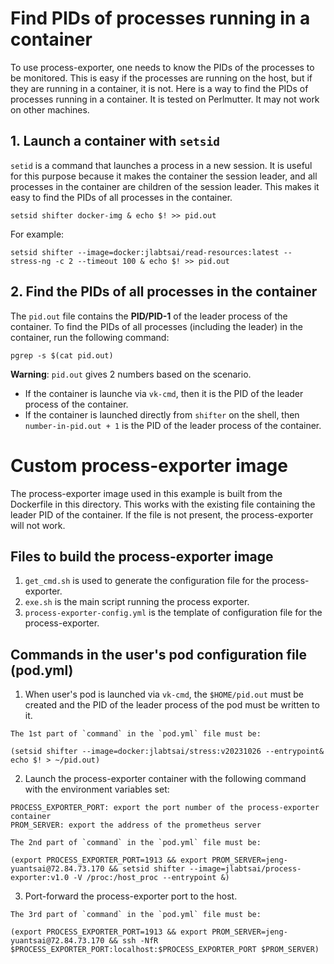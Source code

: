 # Find PIDs of processes running in a container

To use process-exporter, one needs to know the PIDs of the processes to be monitored. This is easy if the processes are running on the host, but if they are running in a container, it is not. Here is a way to find the PIDs of processes running in a container. It is tested on Perlmutter. It may not work on other machines.


## 1. Launch a container with `setsid`
`setid` is a command that launches a process in a new session. It is useful for this purpose because it makes the container the session leader, and all processes in the container are children of the session leader. This makes it easy to find the PIDs of all processes in the container.

```
setsid shifter docker-img & echo $! >> pid.out
```
For example: 
```
setsid shifter --image=docker:jlabtsai/read-resources:latest -- stress-ng -c 2 --timeout 100 & echo $! >> pid.out
```

## 2. Find the PIDs of all processes in the container
The `pid.out` file contains the **PID/PID-1** of the leader process of the container. To find the PIDs of all processes (including the leader) in the container, run the following command:
```
pgrep -s $(cat pid.out)
```
**Warning**: `pid.out` gives 2 numbers based on the scenario.
- If the container is launche via `vk-cmd`, then it is the PID of the leader process of the container.
- If the container is launched directly from `shifter` on the shell, then `number-in-pid.out + 1` is the PID of the leader process of the container.


# Custom process-exporter image
The process-exporter image used in this example is built from the Dockerfile in this directory. This works with the existing file containing the leader PID of the container. If the file is not present, the process-exporter will not work.

## Files to build the process-exporter image
1. `get_cmd.sh` is used to generate the configuration file for the process-exporter. 
2. `exe.sh` is the main script running the process exporter.
3. `process-exporter-config.yml` is the template of configuration file for the process-exporter.


## Commands in the user's pod configuration file (pod.yml)

1. When user's pod is launched via `vk-cmd`, the `$HOME/pid.out` must be created and the PID of the leader process of the pod must be written to it. 

```
The 1st part of `command` in the `pod.yml` file must be:

(setsid shifter --image=docker:jlabtsai/stress:v20231026 --entrypoint& echo $! > ~/pid.out)
```

2. Launch the process-exporter container with the following command with the environment variables set:
```
PROCESS_EXPORTER_PORT: export the port number of the process-exporter container
PROM_SERVER: export the address of the prometheus server
```
```
The 2nd part of `command` in the `pod.yml` file must be:

(export PROCESS_EXPORTER_PORT=1913 && export PROM_SERVER=jeng-yuantsai@72.84.73.170 && setsid shifter --image=jlabtsai/process-exporter:v1.0 -V /proc:/host_proc --entrypoint &)
```
3. Port-forward the process-exporter port to the host. 
```
The 3rd part of `command` in the `pod.yml` file must be:

(export PROCESS_EXPORTER_PORT=1913 && export PROM_SERVER=jeng-yuantsai@72.84.73.170 && ssh -NfR $PROCESS_EXPORTER_PORT:localhost:$PROCESS_EXPORTER_PORT $PROM_SERVER)
```